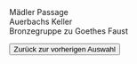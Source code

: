 <link rel="stylesheet" href="/Buchstadt-Leipzig/css/style.css">
<style>
.bgimg-1 {
  background-image: url("https://upload.wikimedia.org/wikipedia/commons/4/40/Maedler_Passage_Petersstrasse_Leipzig_2010.jpg");
}
.bgimg-2 {
  background-image: url("https://upload.wikimedia.org/wikipedia/commons/e/e5/Auerbachs_Keller_-_Mephistopheles_and_Faust_sculpture.jpg");
}
.bgimg-3 {
  background-image: url("https://upload.wikimedia.org/wikipedia/commons/0/00/Bronzegruppe_Faust_Auerbachs_Keller_Leipzig_2010.jpg")
}
</style>


<div class="bgimg-1">
  <div class="caption">
  <span class="border">Mädler Passage</span>
  </div>
</div>
<div class="separator"></div>

<div class="bgimg-2">
  <div class="caption">
  <span class="border">Auerbachs Keller</span>
  </div>
</div>
<div class="separator"></div>

<div class="bgimg-3">
  <div class="caption">
  <span class="border">Bronzegruppe zu Goethes Faust</span>
  </div>
</div>

<button type="button" onclick="history.back();">Zurück zur vorherigen Auswahl</button>
